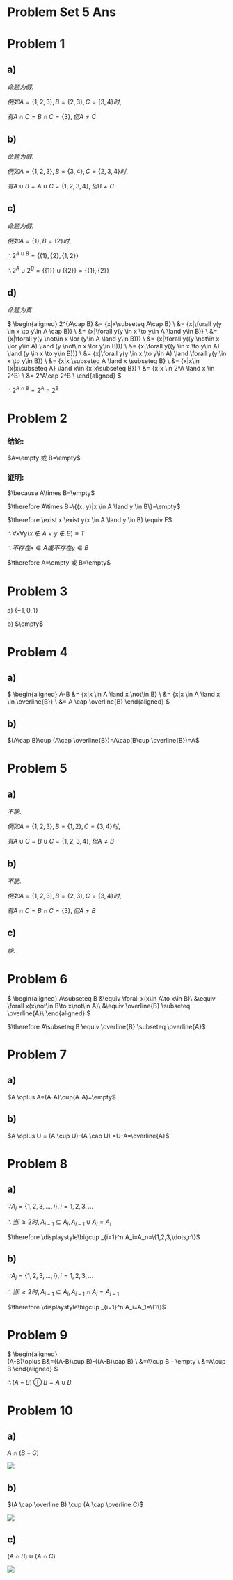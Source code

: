 # Problem Set 5 Ans

# Problem 1

## a)

$命题为假.$

$例如A=\{1,2,3\},B=\{2, 3\},C=\{3,4\}时,$

$有A\cap C= B\cap C = \{3\}, 但A\neq C$

## b)

$命题为假.$

$例如A=\{1,2,3\},B=\{3,4\},C=\{2, 3, 4\}时,$

$有A\cup B= A\cup C=\{1,2,3,4\}, 但B\neq C$

## c)

$命题为假.$

$例如A=\{1\},B=\{2\}时,$

$\therefore 2^{A\cup B}=\{\{1\},\{2\},\{1,2\}\}$

$\therefore 2^{A}\cup 2^{B}=\{\{1\}\}\cup\{\{2\}\}=\{\{1\},\{2\}\}$

## d)

$命题为真.$

$
\begin{aligned}
2^{A\cap B} &= \{x|x\subseteq A\cap B\} \\
&= \{x|\forall y(y \in x \to y\in A \cap B)\} \\
&= \{x|\forall y(y \in x \to y\in A \land y\in B)\} \\
&= \{x|\forall y(y \not\in x \lor (y\in A \land y\in B))\} \\
&= \{x|\forall y((y \not\in x \lor y\in A) \land (y \not\in x \lor y\in B))\} \\
&= \{x|\forall y((y \in x \to y\in A) \land (y \in x \to y\in B))\} \\
&= \{x|\forall y(y \in x \to y\in A) \land \forall y(y \in x \to y\in B)\} \\
&= \{x|x \subseteq A \land x \subseteq B\} \\
&= \{x|x\in \{x|x\subseteq A\} \land x\in \{x|x\subseteq B\}\} \\
&= \{x|x \in 2^A \land x \in 2^B\} \\
&= 2^A\cap 2^B \\
\end{aligned}
$

$\therefore 2^{A\cap B}=2^A\cap 2^B$

# Problem 2

### 结论: 

$A=\empty 或 B=\empty$

### 证明:

$\because A\times B=\empty$

$\therefore A\times B=\{(x, y)|x \in A \land y \in B\}=\empty$

$\therefore \exist x \exist y(x \in A \land y \in B) \equiv F$

$\therefore \forall x \forall y(x \not\in A \lor y \not\in B) \equiv T$

$\therefore 不存在x\in A或不存在y\in B$

$\therefore A=\empty 或 B=\empty$

# Problem 3

a) $\{-1, 0, 1\}$

b) $\empty$


# Problem 4

## a)

$
\begin{aligned}
A-B &= \{x|x \in A \land x \not\in B\} \\
&= \{x|x \in A \land x \in \overline{B}\} \\
&= A \cap \overline{B}
\end{aligned}
$

## b)

$(A\cap B)\cup (A\cap \overline{B})=A\cap(B\cup \overline{B})=A$

# Problem 5

## a)

$不能.$

$例如A=\{1,2,3\},B=\{1,2\},C=\{3,4\}时,$

$有A\cup C= B\cup C=\{1,2,3,4\}, 但A\neq B$

## b)

$不能.$

$例如A=\{1,2,3\},B=\{2, 3\},C=\{3,4\}时,$

$有A\cap C= B\cap C = \{3\}, 但A\neq B$

## c)

$能.$


# Problem 6

$
\begin{aligned}
A\subseteq B &\equiv \forall x(x\in A\to x\in B)\\
&\equiv \forall x(x\not\in B\to x\not\in A)\\
&\equiv \overline{B} \subseteq \overline{A}\\
\end{aligned}
$

$\therefore A\subseteq B \equiv \overline{B} \subseteq \overline{A}$

# Problem 7

## a) 

$A \oplus A=(A-A)\cup(A-A)=\empty$

## b)

$A \oplus U = (A \cup U)-(A \cap U) =U-A=\overline{A}$

# Problem 8

## a)

$\because A_i=\{1,2,3,\dots,i\}, i=1,2,3,\dots$

$\therefore 当i\geq 2时, A_{i-1}\subseteq A_i, A_{i-1}\cup A_i=A_i$

$\therefore \displaystyle\bigcup _{i=1}^n A_i=A_n=\{1,2,3,\dots,n\}$

## b)

$\because A_i=\{1,2,3,\dots,i\}, i=1,2,3,\dots$

$\therefore 当i\geq 2时, A_{i-1}\subseteq A_i, A_{i-1}\cap A_i=A_{i-1}$

$\therefore \displaystyle\bigcup _{i=1}^n A_i=A_1=\{1\}$

# Problem 9

$
\begin{aligned}    
(A-B)\oplus B&=((A-B)\cup B)-((A-B)\cap B) \\
&=A\cup B - \empty \\
&=A\cup B
\end{aligned}
$

$\therefore (A-B)\oplus B = A \cup B$

# Problem 10

## a)

$A \cap (B - C)$

![](./images/2020-10-21-19-48-18.png)

## b)

$(A \cap \overline B) \cup (A \cap \overline C)$

![](./images/2020-10-21-19-59-14.png)

## c)

$(A \cap B) \cup (A \cap C)$

![](./images/2020-10-21-19-58-08.png)